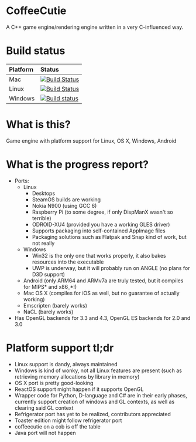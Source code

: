 # CoffeeCutie
A C++ game engine/rendering engine written in a very C-influenced way.

# Build status

|Platform   |Status      |
|:----------|:-----------|
|Mac        |[![Build Status](https://travis-ci.org/hbirchtree/coffeecutie.svg?branch=master)](https://travis-ci.org/hbirchtree/coffeecutie)|
|Linux      |[![Build Status](https://travis-ci.org/hbirchtree/coffeecutie.svg?branch=master)](https://travis-ci.org/hbirchtree/coffeecutie)|
|Windows    |[![Build status](https://ci.appveyor.com/api/projects/status/nt47us32mp6cc0fa/branch/master?svg=true)](https://ci.appveyor.com/project/hbirchtree/coffeecutie/branch/master)|

# What is this?
Game engine with platform support for Linux, OS X, Windows, Android

# What is the progress report?
 - Ports:
   - Linux
     - Desktops
     - SteamOS builds are working
     - Nokia N900 (using GCC 6)
     - Raspberry Pi (to some degree, if only DispManX wasn't so terrible)
     - ODROID-XU4 (provided you have a working GLES driver)
     - Supports packaging into self-contained AppImage files
     - Packaging solutions such as Flatpak and Snap kind of work, but not really
   - Windows
     - Win32 is the only one that works properly, it also bakes resources into the executable
     - UWP is underway, but it will probably run on ANGLE (no plans for D3D support)
   - Android (only ARM64 and ARMv7a are truly tested, but it compiles for MIPS\* and x86\_\*!)
   - Mac OS X (compiles for iOS as well, but no guarantee of actually working)
   - Emscripten (barely works)
   - NaCL (barely works)
 - Has OpenGL backends for 3.3 and 4.3, OpenGL ES backends for 2.0 and 3.0

# Platform support tl;dr
 - Linux support is dandy, always maintained
 - Windows is kind of wonky, not all Linux features are present (such as retrieving memory allocations by library in memory)
 - OS X port is pretty good-looking
 - ReactOS support might happen if it supports OpenGL
 - Wrapper code for Python, D-language and C# are in their early phases, currently support creation of windows and GL contexts, as well as clearing said GL context
 - Refrigerator port has yet to be realized, contributors appreciated
 - Toaster edition might follow refrigerator port
 - coffeecutie on a cob is off the table
 - Java port will not happen
